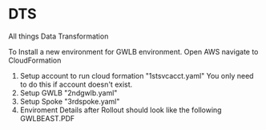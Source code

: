 # DTS
All things Data Transformation


To Install a new environment for GWLB environment.
Open AWS navigate to CloudFormation
1) Setup account to run cloud formation "1stsvcacct.yaml" You only need to do this if account doesn't exist.
2) Setup GWLB "2ndgwlb.yaml"
3) Setup Spoke "3rdspoke.yaml"
4) Enviroment Details after Rollout should look like the following GWLBEAST.PDF



